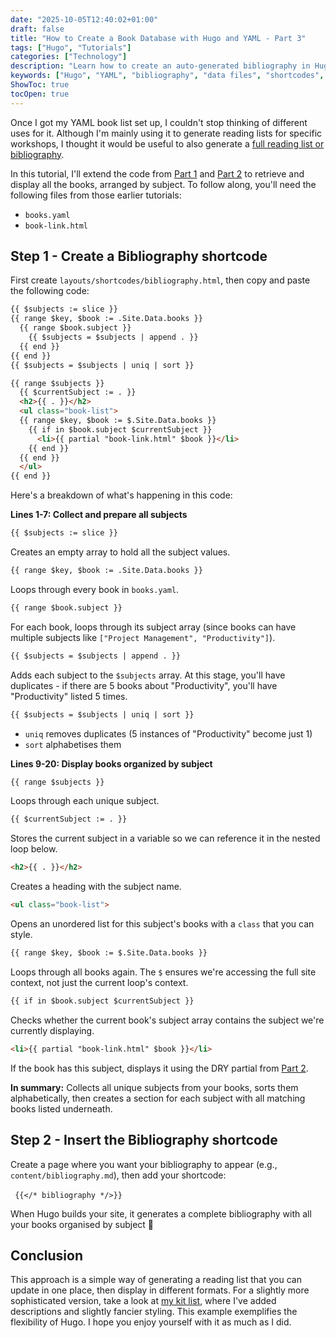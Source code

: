 ```yaml
---
date: "2025-10-05T12:40:02+01:00"
draft: false
title: "How to Create a Book Database with Hugo and YAML - Part 3"
tags: ["Hugo", "Tutorials"]
categories: ["Technology"] 
description: "Learn how to create an auto-generated bibliography in Hugo by extending your YAML book database. Display all books organized by subject using shortcodes and partials."
keywords: ["Hugo", "YAML", "bibliography", "data files", "shortcodes", "Hugo tutorial", "book database", "reading list", "partials"] 
ShowToc: true
tocOpen: true  
---
```


Once I got my YAML book list set up, I couldn't stop thinking of different uses for it. Although I'm mainly using it to generate reading lists for specific workshops, I thought it would be useful to also generate a [full reading list or bibliography](../../workshops/resources/bibliography/).

In this tutorial, I'll extend the code from [Part 1](../how-to-create-a-book-database-with-hugo-and-yaml/) and [Part 2](../how-to-create-a-book-database-with-hugo-and-yaml-part-2/) to retrieve and display all the books, arranged by subject. To follow along, you'll need the following files from those earlier tutorials:

- `books.yaml`
- `book-link.html`

## Step 1 - Create a Bibliography shortcode

First create `layouts/shortcodes/bibliography.html`, then copy and paste the following code:

```html
{{ $subjects := slice }}
{{ range $key, $book := .Site.Data.books }}
  {{ range $book.subject }}
    {{ $subjects = $subjects | append . }}
  {{ end }}
{{ end }}
{{ $subjects = $subjects | uniq | sort }}

{{ range $subjects }}
  {{ $currentSubject := . }}
  <h2>{{ . }}</h2>
  <ul class="book-list">
  {{ range $key, $book := $.Site.Data.books }}
    {{ if in $book.subject $currentSubject }}
      <li>{{ partial "book-link.html" $book }}</li>
    {{ end }}
  {{ end }}
  </ul>
{{ end }}
```

Here's a breakdown of what's happening in this code:

**Lines 1-7: Collect and prepare all subjects**

```html
{{ $subjects := slice }}
```
Creates an empty array to hold all the subject values.

```html
{{ range $key, $book := .Site.Data.books }}
```
Loops through every book in `books.yaml`.

```html
{{ range $book.subject }}
```
For each book, loops through its subject array (since books can have multiple subjects like `["Project Management", "Productivity"]`).

```html
{{ $subjects = $subjects | append . }}
```
Adds each subject to the `$subjects` array. At this stage, you'll have duplicates - if there are 5 books about "Productivity", you'll have "Productivity" listed 5 times.

```html
{{ $subjects = $subjects | uniq | sort }}
```
- `uniq` removes duplicates (5 instances of "Productivity" become just 1)
- `sort` alphabetises them

**Lines 9-20: Display books organized by subject**

```html
{{ range $subjects }}
```
Loops through each unique subject.

```html
{{ $currentSubject := . }}
```
Stores the current subject in a variable so we can reference it in the nested loop below.

```html
<h2>{{ . }}</h2>
```
Creates a heading with the subject name.

```html
<ul class="book-list">
```
Opens an unordered list for this subject's books with a `class` that you can style.

```html
{{ range $key, $book := $.Site.Data.books }}
```
Loops through all books again. The `$` ensures we're accessing the full site context, not just the current loop's context.

```html
{{ if in $book.subject $currentSubject }}
```
Checks whether the current book's subject array contains the subject we're currently displaying.

```html
<li>{{ partial "book-link.html" $book }}</li>
```
If the book has this subject, displays it using the DRY partial from [Part 2](../how-to-create-a-book-database-with-hugo-and-yaml-part-2/).

**In summary:** Collects all unique subjects from your books, sorts them alphabetically, then creates a section for each subject with all matching books listed underneath.

## Step 2 - Insert the Bibliography shortcode

Create a page where you want your bibliography to appear (e.g., `content/bibliography.md`), then add your shortcode:

​```
{{</* bibliography */>}}
​```

When Hugo builds your site, it generates a complete bibliography with all your books organised by subject 🎉

## Conclusion

This approach is a simple way of generating a reading list that you can update in one place, then display in different formats. For a slightly more sophisticated version, take a look at [my kit list](../../kit-list/), where I've added descriptions and slightly fancier styling. This example exemplifies the flexibility of Hugo. I hope you enjoy yourself with it as much as I did.

